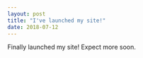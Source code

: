 ```yaml
---
layout: post
title: "I've launched my site!"
date: 2018-07-12
---
```


Finally launched my site! Expect more soon. 

<br>
<br>
<br>
<br>
<script id="dsq-count-scr" src="//https-drenniks-github-io.disqus.com/count.js" async></script>